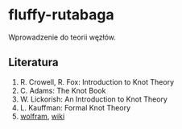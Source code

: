 # fluffy-rutabaga
Wprowadzenie do teorii węzłów.

## Literatura
1. R. Crowell, R. Fox: Introduction to Knot Theory
2. C. Adams: The Knot Book
3. W. Lickorish: An Introduction to Knot Theory
4. L. Kauffman: Formal Knot Theory
5. [wolfram](http://mathworld.wolfram.com/Knot.html), [wiki](https://en.wikipedia.org/wiki/Knot_theory)
